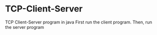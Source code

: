 # TCP-Client-Server
TCP Client-Server program in java
First run the client program.
Then, run the server program

